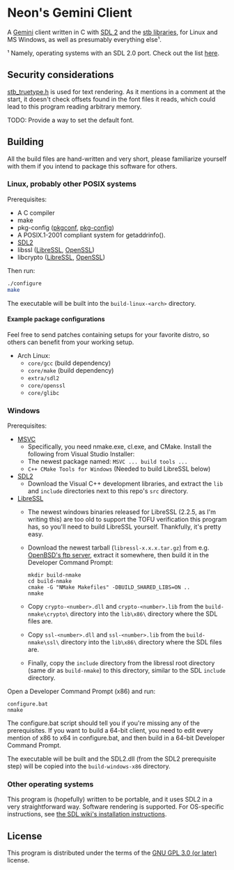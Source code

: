 # **Ne**on's Ge**mini** Client

A [Gemini](https://gemini.circumlunar.space/) client written in C with
[SDL 2](https://libsdl.org/) and the [stb
libraries](https://github.com/nothings/stb), for Linux and MS Windows,
as well as presumably everything else¹.

¹ Namely, operating systems with an SDL 2.0 port. Check out the list
[here](https://wiki.libsdl.org/Installation#Supported_platforms).

## Security considerations

[stb_truetype.h](src/stb_truetype.h) is used for text rendering. As it
mentions in a comment at the start, it doesn't check offsets found in
the font files it reads, which could lead to this program reading
arbitrary memory.

TODO: Provide a way to set the default font.

## Building

All the build files are hand-written and very short, please
familiarize yourself with them if you intend to package this software
for others.

### Linux, probably other POSIX systems

Prerequisites:

- A C compiler
- make
- pkg-config ([pkgconf](http://pkgconf.org/),
  [pkg-config](https://www.freedesktop.org/wiki/Software/pkg-config/))
- A POSIX.1-2001 compliant system for getaddrinfo().
- [SDL2](https://wiki.libsdl.org/Installation#Linux.2FUnix)
- libssl ([LibreSSL](https://www.libressl.org/),
  [OpenSSL](https://www.openssl.org/))
- libcrypto ([LibreSSL](https://www.libressl.org/),
  [OpenSSL](https://www.openssl.org/))

Then run:

```sh
./configure
make
```

The executable will be built into the `build-linux-<arch>` directory.

#### Example package configurations

Feel free to send patches containing setups for your favorite distro,
so others can benefit from your working setup.

- Arch Linux:
  - `core/gcc` (build dependency)
  - `core/make` (build dependency)
  - `extra/sdl2`
  - `core/openssl`
  - `core/glibc`

### Windows

Prerequisites:

- [MSVC](https://visualstudio.microsoft.com/)
  - Specifically, you need nmake.exe, cl.exe, and CMake. Install
    the following from Visual Studio Installer:
  - The newest package named: `MSVC ... build tools ...`
  - `C++ CMake Tools for Windows` (Needed to build LibreSSL below)
- [SDL2](https://libsdl.org/download-2.0.php)
  - Download the Visual C++ development libraries, and extract the
    `lib` and `include` directories next to this repo's `src`
    directory.
- [LibreSSL](https://www.libressl.org/)
  - The newest windows binaries released for LibreSSL (2.2.5, as I'm
    writing this) are too old to support the TOFU verification this
    program has, so you'll need to build LibreSSL
    yourself. Thankfully, it's pretty easy.
  - Download the newest tarball (`libressl-x.x.x.tar.gz`) from
    e.g. [OpenBSD's ftp
    server](https://ftp.openbsd.org/pub/OpenBSD/LibreSSL/), extract it
    somewhere, then build it in the Developer Command Prompt:

    ```
    mkdir build-nmake
    cd build-nmake
    cmake -G "NMake Makefiles" -DBUILD_SHARED_LIBS=ON ..
    nmake
    ```

  - Copy `crypto-<number>.dll` and `crypto-<number>.lib` from the
    `build-nmake\crypto\` directory into the `lib\x86\` directory
    where the SDL files are.
  - Copy `ssl-<number>.dll` and `ssl-<number>.lib` from the
    `build-nmake\ssl\` directory into the `lib\x86\` directory
    where the SDL files are.
  - Finally, copy the `include` directory from the libressl root
    directory (same dir as `build-nmake`) to this directory, similar
    to the SDL `include` directory.

Open a Developer Command Prompt (x86) and run:

```
configure.bat
nmake
```

The configure.bat script should tell you if you're missing any of the
prerequisites. If you want to build a 64-bit client, you need to edit
every mention of x86 to x64 in configure.bat, and then build in a
64-bit Developer Command Prompt.

The executable will be built and the SDL2.dll (from the SDL2
prerequisite step) will be copied into the `build-windows-x86`
directory.

### Other operating systems

This program is (hopefully) written to be portable, and it uses SDL2
in a very straightforward way. Software rendering is supported. For
OS-specific instructions, see [the SDL wiki's installation
instructions](https://wiki.libsdl.org/Installation#Supported_platforms).

## License

This program is distributed under the terms of the [GNU GPL 3.0 (or
later)](LICENSE.md) license.
